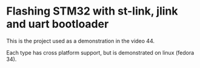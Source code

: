 # Flashing STM32 with st-link, jlink and uart bootloader

This is the project used as a demonstration in the video 44. 

Each type has cross platform support, but is demonstrated on linux (fedora 34).
